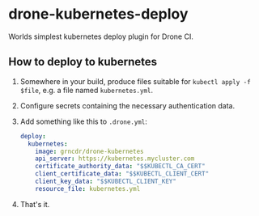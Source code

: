 # drone-kubernetes-deploy

Worlds simplest kubernetes deploy plugin for Drone CI.

## How to deploy to kubernetes

1. Somewhere in your build, produce files suitable for `kubectl apply -f
   $file`, e.g. a file named `kubernetes.yml`.
2. Configure secrets containing the necessary authentication data.
3. Add something like this to `.drone.yml`:

   ```yaml
   deploy:
     kubernetes:
       image: grncdr/drone-kubernetes
       api_server: https://kubernetes.mycluster.com
       certificate_authority_data: "$$KUBECTL_CA_CERT"
       client_certificate_data: "$$KUBECTL_CLIENT_CERT"
       client_key_data: "$$KUBECTL_CLIENT_KEY"
       resource_file: kubernetes.yml
   ```
4. That's it.
